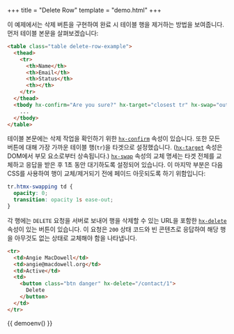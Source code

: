 +++
title = "Delete Row"
template = "demo.html"
+++

이 예제에서는 삭제 버튼을 구현하여 완료 시 테이블 행을 제거하는 방법을 보여줍니다. 먼저 테이블 본문을 살펴보겠습니다:

```html
<table class="table delete-row-example">
  <thead>
    <tr>
      <th>Name</th>
      <th>Email</th>
      <th>Status</th>
      <th></th>
    </tr>
  </thead>
  <tbody hx-confirm="Are you sure?" hx-target="closest tr" hx-swap="outerHTML swap:1s">
    ...
  </tbody>
</table>
```

테이블 본문에는 삭제 작업을 확인하기 위한 [`hx-confirm`](@/attributes/hx-confirm.md) 속성이 있습니다. 
또한 모든 버튼에 대해 가장 가까운 테이블 행(`tr`)을 타겟으로 설정했습니다. ([`hx-target`](@/attributes/hx-target.md) 속성은 DOM에서 부모 요소로부터 상속됩니다.) 
[`hx-swap`](@/attributes/hx-swap.md) 속성의 교체 명세는 타겟 전체를 교체하고 응답을 받은 후 1초 동안 대기하도록 설정되어 있습니다. 
이 마지막 부분은 다음 CSS를 사용하여 행이 교체/제거되기 전에 페이드 아웃되도록 하기 위함입니다:

```css
tr.htmx-swapping td {
  opacity: 0;
  transition: opacity 1s ease-out;
}
```

각 행에는 `DELETE` 요청을 서버로 보내어 행을 삭제할 수 있는 URL을 포함한 [`hx-delete`](@/attributes/hx-delete.md) 속성이 있는 버튼이 있습니다. 
이 요청은 `200` 상태 코드와 빈 콘텐츠로 응답하여 해당 행을 아무것도 없는 상태로 교체해야 함을 나타냅니다.

```html
<tr>
  <td>Angie MacDowell</td>
  <td>angie@macdowell.org</td>
  <td>Active</td>
  <td>
    <button class="btn danger" hx-delete="/contact/1">
      Delete
    </button>
  </td>
</tr>
```

<style>
tr.htmx-swapping td {
  opacity: 0;
  transition: opacity 1s ease-out;
}
</style>

{{ demoenv() }}

<script>
    //=========================================================================
    // Fake Server Side Code
    //=========================================================================

    // data
    var contacts = [
      {
        name: "Joe Smith",
        email: "joe@smith.org",
        status: "Active",
      },
      {
        name: "Angie MacDowell",
        email: "angie@macdowell.org",
        status: "Active",
      },
      {
        name: "Fuqua Tarkenton",
        email: "fuqua@tarkenton.org",
        status: "Active",
      },
      {
        name: "Kim Yee",
        email: "kim@yee.org",
        status: "Inactive",
      },
    ];

    // routes
    init("/demo", function(request, params){
      return tableTemplate(contacts);
    });

    onDelete(/\/contact\/\d+/, function(request, params){
      return "";
    });

    // templates
    function rowTemplate(contact, i) {
      return `<tr>
      <td>${contact["name"]}</td>
      <td>${contact["email"]}</td>
      <td>${contact["status"]}</td>
      <td>
        <button class="btn danger" hx-delete="/contact/${i}">
          Delete
        </button>
      </td>
    </tr>`;
    }

    function tableTemplate(contacts) {
      var rows = "";

      for (var i = 0; i < contacts.length; i++) {
        rows += rowTemplate(contacts[i], i, "");
      }

      return `
<table class="table delete-row-example">
  <thead>
    <tr>
      <th>Name</th>
      <th>Email</th>
      <th>Status</th>
      <th></th>
    </tr>
  </thead>
  <tbody hx-confirm="Are you sure?" hx-target="closest tr" hx-swap="outerHTML swap:1s">
    ${rows}
  </tbody>
</table>`;
    }

</script>
